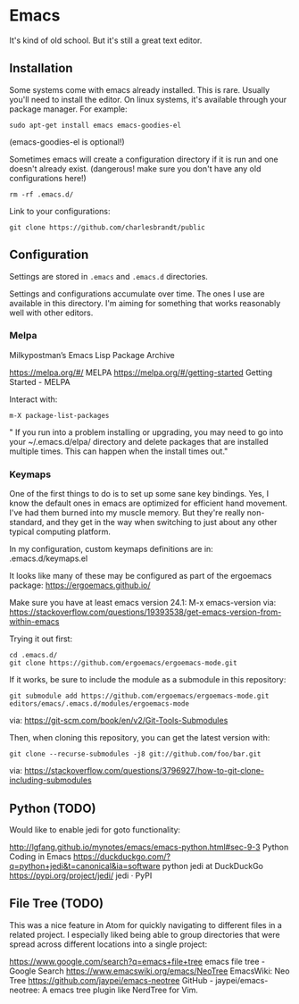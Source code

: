 # Emacs

It's kind of old school. But it's still a great text editor. 

## Installation

Some systems come with emacs already installed. This is rare. Usually you'll need to install the editor. On linux systems, it's available through your package manager. For example:

    sudo apt-get install emacs emacs-goodies-el
    
(emacs-goodies-el is optional!)


Sometimes emacs will create a configuration directory if it is run and one doesn't already exist. (dangerous! make sure you don't have any old configurations here!)

    rm -rf .emacs.d/
    
Link to your configurations:
 
    git clone https://github.com/charlesbrandt/public
    
## Configuration

Settings are stored in `.emacs` and `.emacs.d` directories. 

Settings and configurations accumulate over time. The ones I use are available in this directory. I'm aiming for something that works reasonably well with other editors.

### Melpa

Milkypostman’s Emacs Lisp Package Archive

https://melpa.org/#/
MELPA
https://melpa.org/#/getting-started
Getting Started - MELPA

Interact with:

    m-X package-list-packages
    
" If you run into a problem installing or upgrading, you may need to go into your ~/.emacs.d/elpa/ directory and delete packages that are installed multiple times. This can happen when the install times out."


### Keymaps

One of the first things to do is to set up some sane key bindings. Yes, I know the default ones in emacs are optimized for efficient hand movement. I've had them burned into my muscle memory. But they're really non-standard, and they get in the way when switching to just about any other typical computing platform. 

In my configuration, custom keymaps definitions are in:
.emacs.d/keymaps.el

It looks like many of these may be configured as part of the ergoemacs package:
https://ergoemacs.github.io/

Make sure you have at least emacs version 24.1:
M-x emacs-version
via: https://stackoverflow.com/questions/19393538/get-emacs-version-from-within-emacs


Trying it out first:

    cd .emacs.d/
    git clone https://github.com/ergoemacs/ergoemacs-mode.git

If it works, be sure to include the module as a submodule in this repository:

    git submodule add https://github.com/ergoemacs/ergoemacs-mode.git editors/emacs/.emacs.d/modules/ergoemacs-mode
    
via: https://git-scm.com/book/en/v2/Git-Tools-Submodules

Then, when cloning this repository, you can get the latest version with:

    git clone --recurse-submodules -j8 git://github.com/foo/bar.git
    
via: https://stackoverflow.com/questions/3796927/how-to-git-clone-including-submodules


## Python (TODO)

Would like to enable jedi for goto functionality:

http://lgfang.github.io/mynotes/emacs/emacs-python.html#sec-9-3
Python Coding in Emacs
https://duckduckgo.com/?q=python+jedi&t=canonical&ia=software
python jedi at DuckDuckGo
https://pypi.org/project/jedi/
jedi · PyPI

## File Tree (TODO)

This was a nice feature in Atom for quickly navigating to different files in a related project. 
I especially liked being able to group directories that were spread across different locations into a single project:

https://www.google.com/search?q=emacs+file+tree
emacs file tree - Google Search
https://www.emacswiki.org/emacs/NeoTree
EmacsWiki: Neo Tree
https://github.com/jaypei/emacs-neotree
GitHub - jaypei/emacs-neotree: A emacs tree plugin like NerdTree for Vim.
